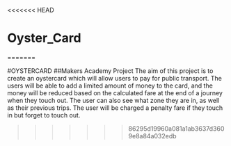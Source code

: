 <<<<<<< HEAD
# Oyster_Card
=======

#OYSTERCARD
##Makers Academy Project
The aim of this project is to create an oystercard which will allow users to pay for public transport. The users will be able to add a limited amount of money to the card, and the money will be reduced based on the calculated fare at the end of a journey when they touch out. The user can also see what zone they are in, as well as their previous trips. The user will be charged a penalty fare if they touch in but forget to touch out.

>>>>>>> 86295d19960a081a1ab3637d3609e8a84a032edb
